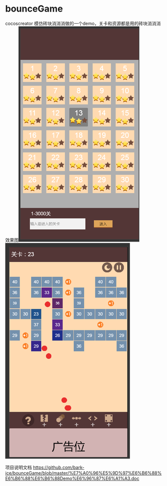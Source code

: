 # bounceGame
cocoscreator 模仿砖块消消消做的一个demo，关卡和资源都是用的砖块消消消
效果图![大厅](https://github.com/bark-ice/bounceGame/blob/master/1.jpg)
![关卡](https://github.com/bark-ice/bounceGame/blob/master/2.jpg)

项目说明文档
https://github.com/bark-ice/bounceGame/blob/master/%E7%A0%96%E5%9D%97%E6%B6%88%E6%B6%88%E6%B6%88Demo%E6%96%87%E6%A1%A3.doc
